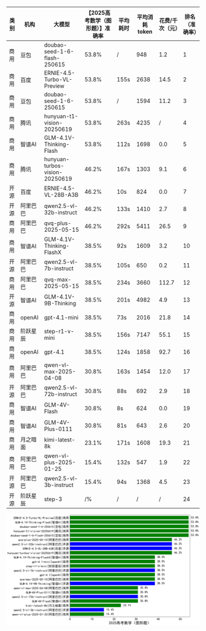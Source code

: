 
|类别|机构|大模型|【2025高考数学（图形题）】准确率|平均耗时|平均消耗token|花费/千次（元）|排名（准确率）|
|---|---|-----|-------------------|-------|-----------|-----------|-----------|
|商用|豆包|doubao-seed-1-6-flash-250615|53.8%|/|948|1.2|1|
|商用|百度|ERNIE-4.5-Turbo-VL-Preview|53.8%|155s|2638|14.5|2|
|商用|豆包|doubao-seed-1-6-250615|53.8%|/|1594|11.2|3|
|商用|腾讯|hunyuan-t1-vision-20250619|53.8%|263s|4235|/|4|
|商用|智谱AI|GLM-4.1V-Thinking-Flash|53.8%|112s|1698|0.0|5|
|商用|腾讯|hunyuan-turbos-vision-20250619|46.2%|167s|1303|9.1|6|
|开源|百度|ERNIE-4.5-VL-28B-A3B|46.2%|10s|824|0.0|7|
|开源|阿里巴巴|qwen2.5-vl-32b-instruct|46.2%|133s|1410|2.7|8|
|商用|阿里巴巴|qvq-plus-2025-05-15|46.2%|292s|5411|26.5|9|
|商用|智谱AI|GLM-4.1V-Thinking-FlashX|38.5%|92s|1609|3.2|10|
|开源|阿里巴巴|qwen2.5-vl-7b-instruct|38.5%|105s|650|0.2|11|
|商用|阿里巴巴|qvq-max-2025-05-15|38.5%|234s|3660|112.7|12|
|开源|智谱AI|GLM-4.1V-9B-Thinking|38.5%|201s|4982|4.9|13|
|商用|openAI|gpt-4.1-mini|38.5%|73s|2016|21.8|14|
|商用|阶跃星辰|step-r1-v-mini|38.5%|156s|7147|55.1|15|
|商用|openAI|gpt-4.1|38.5%|124s|1858|92.7|16|
|商用|阿里巴巴|qwen-vl-max-2025-04-08|30.8%|163s|1454|12.0|17|
|开源|阿里巴巴|qwen2.5-vl-72b-instruct|30.8%|88s|692|2.9|18|
|商用|智谱AI|GLM-4V-Flash|30.8%|8s|624|0.0|19|
|商用|智谱AI|GLM-4V-Plus-0111|30.8%|81s|643|2.6|20|
|商用|月之暗面|kimi-latest-8k|23.1%|171s|1608|19.3|21|
|商用|阿里巴巴|qwen-vl-plus-2025-01-25|15.4%|132s|547|1.9|22|
|开源|阿里巴巴|qwen2.5-vl-3b-instruct|15.4%|94s|1368|4.5|23|
|开源|阶跃星辰|step-3|/%|/|/|/|24|


![lin](../pic/2025高考数学（图形题）.png)
